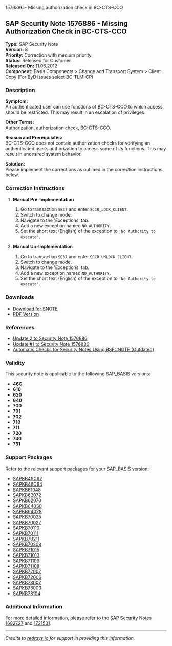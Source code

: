 1576886 - Missing authorization check in BC-CTS-CCO

## SAP Security Note 1576886 - Missing Authorization Check in BC-CTS-CCO

**Type:** SAP Security Note  
**Version:** 8  
**Priority:** Correction with medium priority  
**Status:** Released for Customer  
**Released On:** 11.06.2012  
**Component:** Basis Components > Change and Transport System > Client Copy (For ByD issues select BC-TLM-CP)

### Description

**Symptom:**  
An authenticated user can use functions of BC-CTS-CCO to which access should be restricted. This may result in an escalation of privileges.

**Other Terms:**  
Authorization, authorization check, BC-CTS-CCO.

**Reason and Prerequisites:**  
BC-CTS-CCO does not contain authorization checks for verifying an authenticated user’s authorization to access some of its functions. This may result in undesired system behavior.

**Solution:**  
Please implement the corrections as outlined in the correction instructions below.

### Correction Instructions

1. **Manual Pre-Implementation**
    1. Go to transaction `SE37` and enter `SCCR_LOCK_CLIENT`.
    2. Switch to change mode.
    3. Navigate to the 'Exceptions' tab.
    4. Add a new exception named `NO_AUTHORITY`.
    5. Set the short text (English) of the exception to `'No Authority to execute'`.

2. **Manual Un-Implementation**
    1. Go to transaction `SE37` and enter `SCCR_UNLOCK_CLIENT`.
    2. Switch to change mode.
    3. Navigate to the 'Exceptions' tab.
    4. Add a new exception named `NO_AUTHORITY`.
    5. Set the short text (English) of the exception to `'No Authority to execute'`.

### Downloads

- [Download for SNOTE](https://notesdownloads.sap.com/note/0040000009356202017)
- [PDF Version](https://userapps.support.sap.com/sap/support/sfm/notes/print/0001576886?language=en-US&token=67BEF574A05CBBD49282B8670C8B5AF3)

### References

- [Update 2 to Security Note 1576886](https://me.sap.com/notes/1721531)
- [Update #1 to Security Note 1576886](https://me.sap.com/notes/1682727)
- [Automatic Checks for Security Notes Using RSECNOTE (Outdated)](https://me.sap.com/notes/888889)

### Validity

This security note is applicable to the following SAP_BASIS versions:

- **46C**
- **610**
- **620**
- **640**
- **700**
- **701**
- **702**
- **710**
- **711**
- **720**
- **730**
- **731**

### Support Packages

Refer to the relevant support packages for your SAP_BASIS version:

- [SAPKB46C62](https://me.sap.com/supportpackage/SAPKB46C62)
- [SAPKB46C64](https://me.sap.com/supportpackage/SAPKB46C64)
- [SAPKB61048](https://me.sap.com/supportpackage/SAPKB61048)
- [SAPKB62072](https://me.sap.com/supportpackage/SAPKB62072)
- [SAPKB62070](https://me.sap.com/supportpackage/SAPKB62070)
- [SAPKB64030](https://me.sap.com/supportpackage/SAPKB64030)
- [SAPKB64028](https://me.sap.com/supportpackage/SAPKB64028)
- [SAPKB70025](https://me.sap.com/supportpackage/SAPKB70025)
- [SAPKB70027](https://me.sap.com/supportpackage/SAPKB70027)
- [SAPKB70110](https://me.sap.com/supportpackage/SAPKB70110)
- [SAPKB70111](https://me.sap.com/supportpackage/SAPKB70111)
- [SAPKB70211](https://me.sap.com/supportpackage/SAPKB70211)
- [SAPKB70208](https://me.sap.com/supportpackage/SAPKB70208)
- [SAPKB71015](https://me.sap.com/supportpackage/SAPKB71015)
- [SAPKB71013](https://me.sap.com/supportpackage/SAPKB71013)
- [SAPKB71109](https://me.sap.com/supportpackage/SAPKB71109)
- [SAPKB71108](https://me.sap.com/supportpackage/SAPKB71108)
- [SAPKB72007](https://me.sap.com/supportpackage/SAPKB72007)
- [SAPKB72006](https://me.sap.com/supportpackage/SAPKB72006)
- [SAPKB73007](https://me.sap.com/supportpackage/SAPKB73007)
- [SAPKB73003](https://me.sap.com/supportpackage/SAPKB73003)
- [SAPKB73104](https://me.sap.com/supportpackage/SAPKB73104)

### Additional Information

For more detailed information, please refer to the [SAP Security Notes 1682727](https://me.sap.com/notes/1682727) and [1721531](https://me.sap.com/notes/1721531).

---

*Credits to [redrays.io](https://redrays.io) for support in providing this information.*